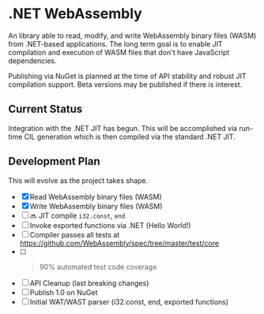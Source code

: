 ﻿# .NET WebAssembly

An library able to read, modify, and write WebAssembly binary files (WASM) from .NET-based applications.
The long term goal is to enable JIT compilation and execution of WASM files that don't have JavaScript dependencies.

Publishing via NuGet is planned at the time of API stability and robust JIT compilation support.
Beta versions may be published if there is interest.

## Current Status

Integration with the .NET JIT has begun.
This will be accomplished via run-time CIL generation which is then compiled via the standard .NET JIT.

## Development Plan

This will evolve as the project takes shape.

- [x] Read WebAssembly binary files (WASM)
- [x] Write WebAssembly binary files (WASM)
- [ ] 🔜 JIT compile `i32.const`, `end`
- [ ] Invoke exported functions via .NET (Hello World!)
- [ ] Compiler passes all tests at https://github.com/WebAssembly/spec/tree/master/test/core
- [ ] > 90% automated test code coverage
- [ ] API Cleanup (last breaking changes)
- [ ] Publish 1.0 on NuGet
- [ ] Initial WAT/WAST parser (i32.const, end, exported functions)